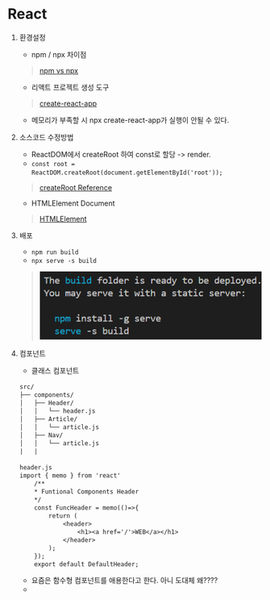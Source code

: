 # React
1. 환경설정
    - npm / npx 차이점 
    > [npm vs npx](https://ljh86029926.gitbook.io/coding-apple-react/undefined/npm-npx)
    - 리액트 프로젝트 생성 도구
    > [create-react-app](https://create-react-app.dev/docs/getting-started)
    - 메모리가 부족할 시 npx create-react-app가 실행이 안될 수 있다. 

2. 소스코드 수정방법
    - ReactDOM에서 createRoot 하여 const로 할당 -> render.
    - ``` const root = ReactDOM.createRoot(document.getElementById('root')); ```
    > [createRoot Reference](https://ko.react.dev/reference/react-dom/client/createRoot)
    - HTMLElement Document
    > [HTMLElement](https://developer.mozilla.org/en-US/docs/Web/API/HTMLElement)

3. 배포
    - ```npm run build```
    - ```npx serve -s build``` 
    > ![alt text](image.png)

4. 컴포넌트
    - 클래스 컴포넌트  
    ``` 
    src/
    ├── components/
    │   ├── Header/
    │   │   └── header.js
    │   ├── Article/
    │   │   └── article.js
    │   ├── Nav/
    │   │   └── article.js
    |   |

    header.js
    import { memo } from 'react'
        /**
        * Funtional Components Header
        */
        const FuncHeader = memo(()=>{
            return (
                <header>
                    <h1><a href='/'>WEB</a></h1>
                </header>
            );
        });     
        export default DefaultHeader; 
    ```
   
    - 요즘은 함수형 컴포넌트를 애용한다고 한다. 아니 도대체 왜????
    - 

